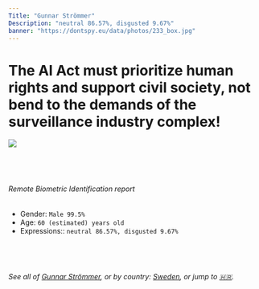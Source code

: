 ```yaml
---
Title: "Gunnar Strömmer"
Description: "neutral 86.57%, disgusted 9.67%"
banner: "https://dontspy.eu/data/photos/233_box.jpg"
---
```


# The AI Act must prioritize human rights and support civil society, not bend to the demands of the surveillance industry complex!

<link rel="stylesheet" type="text/css" href="/css/blog.css" />

<div class="is-fake" hidden>

_This image is **clearly fake**_, yet we [continue to collect them because the AI Act negotiations](/blog/why-deepfake/) are heading in a direction that will only make people's lives more complicated. For a more in-depth explanation, read: [Double threat: why losing the battle against Face Biometrics would fuel the proliferation of deepfakes](/blog/the-dual-threat-how-losing-the-biometric-battle-fuels-deepfake-proliferation/).


</div>

<!-- <img src="https://dontspy.eu/data/photos/54_box.jpg" /> -->
<img src="https://dontspy.eu/data/photos/233_box.jpg" />

## <br>

###### Remote Biometric Identification report

* <span class="label">Gender:</span> `Male 99.5%`
* <span class="label">Age:</span> `60 (estimated) years old`
* <span class="label">Expressions::</span> `neutral 86.57%, disgusted 9.67%`

## <br>

###### See all of [Gunnar Strömmer](/policymaker#Gunnar%20Str%C3%B6mmer), or by country: [Sweden](/country#Sweden), or jump to [🇭🇷](/x/25).

## <br>
